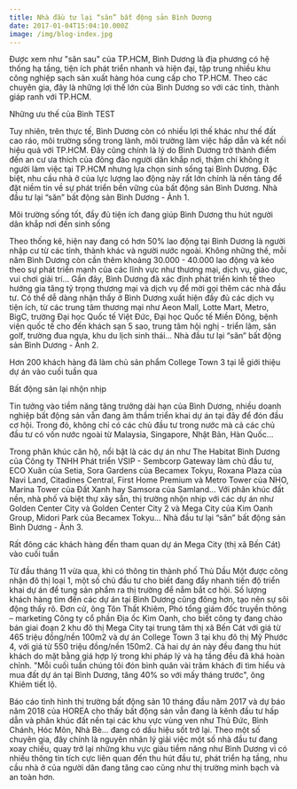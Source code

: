 ```yaml
---
title: Nhà đầu tư lại “săn” bất động sản Bình Dương
date: 2017-01-04T15:04:10.000Z
image: /img/blog-index.jpg
---
```

Được xem như "sân sau" của TP.HCM, Bình Dương là địa phương có hệ thống hạ tầng, tiện ích phát triển nhanh và hiện đại, tập trung nhiều khu công nghiệp sạch sản xuất hàng hóa cung cấp cho TP.HCM. Theo các chuyên gia, đây là những lợi thế lớn của Bình Dương so với các tỉnh, thành giáp ranh với TP.HCM.

Những ưu thế của Bình TEST

Tuy nhiên, trên thực tế, Bình Dương còn có nhiều lợi thế khác như thế đất cao ráo, môi trường sống trong lành, môi trường làm việc hấp dẫn và kết nối hiệu quả với TP.HCM. Đây cũng chính là lý do Bình Dương trở thành điểm đến an cư ưa thích của đông đảo người dân khắp nơi, thậm chí không ít người làm việc tại TP.HCM nhưng lựa chọn sinh sống tại Bình Dương. Đặc biệt, nhu cầu nhà ở của lực lượng lao động này rất lớn chính là nền tảng để đặt niềm tin về sự phát triển bền vững của bất động sản Bình Dương.
Nhà đầu tư lại “săn” bất động sản Bình Dương - Ảnh 1.

Môi trường sống tốt, đầy đủ tiện ích đang giúp Bình Dương thu hút người dân khắp nơi đến sinh sống

Theo thống kê, hiện nay đang có hơn 50% lao động tại Bình Dương là người nhập cư từ các tỉnh, thành khác và người nước ngoài. Không những thế, mỗi năm Bình Dương còn cần thêm khoảng 30.000 - 40.000 lao động và kéo theo sự phát triển mạnh của các lĩnh vực như thương mại, dịch vụ, giáo dục, vui chơi giải trí… Gần đây, Bình Dương đã xác định phát triển kinh tế theo hướng gia tăng tỷ trọng thương mại và dịch vụ để mời gọi thêm các nhà đầu tư. Có thể dễ dàng nhận thấy ở Bình Dương xuất hiện đầy đủ các dịch vụ tiện ích, từ các trung tâm thương mại như Aeon Mall, Lotte Mart, Metro, BigC, trường Đại học Quốc tế Việt Đức, Đại học Quốc tế Miền Đông, bệnh viện quốc tế cho đến khách sạn 5 sao, trung tâm hội nghị - triển lãm, sân golf, trường đua ngựa, khu du lịch sinh thái…
Nhà đầu tư lại “săn” bất động sản Bình Dương - Ảnh 2.

Hơn 200 khách hàng đã làm chủ sản phẩm College Town 3 tại lễ giới thiệu dự án vào cuối tuần qua

Bất động sản lại nhộn nhịp

Tin tưởng vào tiềm năng tăng trưởng dài hạn của Bình Dương, nhiều doanh nghiệp bất động sản vẫn đang âm thầm triển khai dự án tại đây để đón đầu cơ hội. Trong đó, không chỉ có các chủ đầu tư trong nước mà cả các chủ đầu tư có vốn nước ngoài từ Malaysia, Singapore, Nhật Bản, Hàn Quốc…

Trong phân khúc căn hộ, nổi bật là các dự án như The Habitat Bình Dương của Công ty TNHH Phát triển VSIP - Sembcorp Gateway làm chủ đầu tư, ECO Xuân của Setia, Sora Gardens của Becamex Tokyu, Roxana Plaza của Navi Land, Citadines Central, First Home Premium và Metro Tower của NHO, Marina Tower của Đất Xanh hay Samsora của Samland… Với phân khúc đất nền, nhà phố và biệt thự xây sẵn, thị trường nhộn nhịp với các dự án như Golden Center City và Golden Center City 2 và Mega City của Kim Oanh Group, Midori Park của Becamex Tokyu…
Nhà đầu tư lại “săn” bất động sản Bình Dương - Ảnh 3.

Rất đông các khách hàng đến tham quan dự án Mega City (thị xã Bến Cát) vào cuối tuần

Từ đầu tháng 11 vừa qua, khi có thông tin thành phố Thủ Dầu Một được công nhận đô thị loại 1, một số chủ đầu tư cho biết đang đẩy nhanh tiến độ triển khai dự án để tung sản phẩm ra thị trường để nắm bắt cơ hội. Số lượng khách hàng tìm đến các dự án tại Bình Dương cũng đông hơn, tạo nên sự sôi động thấy rõ. Đơn cử, ông Tôn Thất Khiêm, Phó tổng giám đốc truyền thông – marketing Công ty cổ phần Địa ốc Kim Oanh, cho biết công ty đang chào bán giai đoạn 2 khu đô thị Mega City tại trung tâm thị xã Bến Cát với giá từ 465 triệu đồng/nền 100m2 và dự án College Town 3 tại khu đô thị Mỹ Phước 4, với giá từ 550 triệu đồng/nền 150m2. Cả hai dự án này đều đang thu hút khách do mặt bằng giá hợp lý trong khi pháp lý và hạ tầng đều đã khá hoàn chỉnh. "Mỗi cuối tuần chúng tôi đón bình quân vài trăm khách đi tìm hiểu và mua đất dự án tại Bình Dương, tăng 40% so với mấy tháng trước", ông Khiêm tiết lộ.

Báo cáo tình hình thị trường bất động sản 10 tháng đầu năm 2017 và dự báo năm 2018 của HOREA cho thấy bất động sản vẫn đang là kênh đầu tư hấp dẫn và phân khúc đất nền tại các khu vực vùng ven như Thủ Đức, Bình Chánh, Hóc Môn, Nhà Bè… đang có dấu hiệu sốt trở lại. Theo một số chuyên gia, đây chính là nguyên nhân lý giải việc một số nhà đầu tư đang xoay chiều, quay trở lại những khu vực giàu tiềm năng như Bình Dương vì có nhiều thông tin tích cực liên quan đến thu hút đầu tư, phát triển hạ tầng, nhu cầu nhà ở của người dân đang tăng cao cũng như thị trường minh bạch và an toàn hơn.
